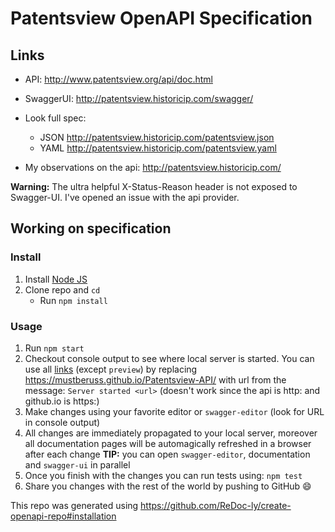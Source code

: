 # Patentsview OpenAPI Specification

## Links
- API: http://www.patentsview.org/api/doc.html

- SwaggerUI: http://patentsview.historicip.com/swagger/
- Look full spec:
    + JSON http://patentsview.historicip.com/patentsview.json
    + YAML http://patentsview.historicip.com/patentsview.yaml
- My observations on the api: http://patentsview.historicip.com/

**Warning:** The ultra helpful X-Status-Reason header is not exposed to Swagger-UI. I've opened an issue with the api provider.

## Working on specification
### Install

1. Install [Node JS](https://nodejs.org/)
2. Clone repo and `cd`
    + Run `npm install`

### Usage

1. Run `npm start`
2. Checkout console output to see where local server is started. You can use all [links](#links) (except `preview`) by replacing https://mustberuss.github.io/Patentsview-API/ with url from the message: `Server started <url>`
(doesn't work since the api is http: and github.io is https:)
3. Make changes using your favorite editor or `swagger-editor` (look for URL in console output)
4. All changes are immediately propagated to your local server, moreover all documentation pages will be automagically refreshed in a browser after each change
**TIP:** you can open `swagger-editor`, documentation and `swagger-ui` in parallel
5. Once you finish with the changes you can run tests using: `npm test`
6. Share you changes with the rest of the world by pushing to GitHub :smile:

This repo was generated using https://github.com/ReDoc-ly/create-openapi-repo#installation
